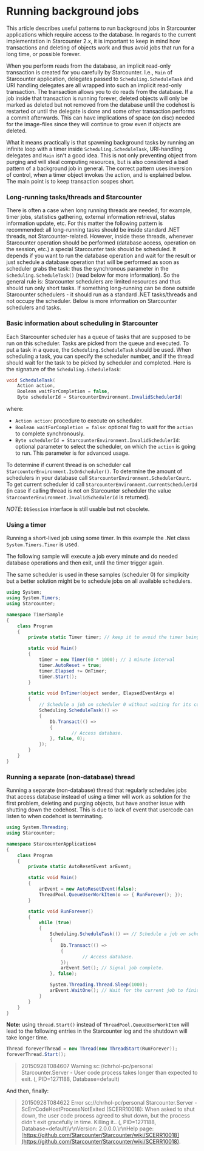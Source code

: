 # Running background jobs

This article describes useful patterns to run background jobs in Starcounter applications which require access to the database. In regards to the current implementation in Starcounter 2.x, it is important to keep in mind how transactions and deleting of objects work and thus avoid jobs that run for a long time, or possible forever.

When you perform reads from the database, an implicit read-only transaction is created for you carefully by Starcounter. I.e., `Main` of Starcounter application, delegates passed to `Scheduling.ScheduleTask` and URI handling delegates are all wrapped into such an implicit read-only transaction. The transaction allows you to do reads from the database. If a job inside that transaction is running forever, deleted objects will only be marked as deleted but not removed from the database until the codehost is restarted or until the delegate is done and some other transaction performs a commit afterwards. This can have implications of space \(on disc\) needed for the image-files since they will continue to grow even if objects are deleted.

What it means practically is that spawning background tasks by running an infinite loop with a timer inside `Scheduling.ScheduleTask`, URI-handling delegates and `Main` isn't a good idea. This is not only preventing object from purging and will steal computing resources, but is also considered a bad pattern of a background job in general. The correct pattern uses inversion of control, when a timer object invokes the action, and is explained below. The main point is to keep transaction scopes short.

### Long-running tasks/threads and Starcounter

There is often a case when long running threads are needed, for example, timer jobs, statistics gathering, external information retrieval, status information update, etc. For this matter the following pattern is recommended: all long-running tasks should be inside standard .NET threads, not Starcounter-related. However, inside these threads, whenever Starcounter operation should be performed \(database access, operation on the session, etc.\) a special Starcounter task should be scheduled. It depends if you want to run the database operation and wait for the result or just schedule a database operation that will be performed as soon as scheduler grabs the task: thus the synchronous parameter in the `Scheduling.ScheduleTask()` \(read below for more information\). So the general rule is: Starcounter schedulers are limited resources and thus should run only short tasks. If something long-running can be done outside Starcounter schedulers - it should run as a standard .NET tasks/threads and not occupy the scheduler. Below is more information on Starcounter schedulers and tasks.

### Basic information about scheduling in Starcounter

Each Starcounter scheduler has a queue of tasks that are supposed to be run on this scheduler. Tasks are picked from the queue and executed. To put a task in a queue, the `Scheduling.ScheduleTask` should be used. When scheduling a task, you can specify the scheduler number, and if the thread should wait for the task to be picked by scheduler and completed. Here is the signature of the `Scheduling.ScheduleTask`:

```csharp
void ScheduleTask(
    Action action,
    Boolean waitForCompletion = false,
    Byte schedulerId = StarcounterEnvironment.InvalidSchedulerId)
```

where:

* `Action action`: procedure to execute on scheduler.
* `Boolean waitForCompletion = false`: optional flag to wait for the `action` to complete synchronously.
* `Byte schedulerId = StarcounterEnvironment.InvalidSchedulerId`: optional parameter to select the scheduler, on which the `action` is going to run. This parameter is for advanced usage.

To determine if current thread is on scheduler call `StarcounterEnvironment.IsOnScheduler()`. To determine the amount of schedulers in your database call `StarcounterEnvironment.SchedulerCount`. To get current scheduler id call `StarcounterEnvironment.CurrentSchedulerId` \(in case if calling thread is not on Starcounter scheduler the value `StarcounterEnvironment.InvalidSchedulerId` is returned\).

_NOTE_: `DbSession` interface is still usable but not obsolete.

### Using a timer

Running a short-lived job using some timer. In this example the .Net class `System.Timers.Timer` is used.

The following sample will execute a job every minute and do needed database operations and then exit, until the timer trigger again.

The same scheduler is used in these samples \(scheduler 0\) for simplicity but a better solution might be to schedule jobs on all available schedulers.

```csharp
using System;
using System.Timers;
using Starcounter;

namespace TimerSample
{
    class Program
    {
        private static Timer timer; // keep it to avoid the timer being GC:ed

        static void Main()
        {
            timer = new Timer(60 * 1000); // 1 minute interval
            timer.AutoReset = true;
            timer.Elapsed += OnTimer;
            timer.Start();
        }

        static void OnTimer(object sender, ElapsedEventArgs e)
        {
            // Schedule a job on scheduler 0 without waiting for its completion.
            Scheduling.ScheduleTask(() =>
            {
                Db.Transact(() =>
                {
                        // Access database.
                }, false, 0);
            });
        }
    }
}
```

### Running a separate \(non-database\) thread

Running a separate \(non-database\) thread that regularly schedules jobs that access database instead of using a timer will work as solution for the first problem, deleting and purging objects, but have another issue with shutting down the codehost. This is due to lack of event that usercode can listen to when codehost is terminating.

```csharp
using System.Threading;
using Starcounter;

namespace StarcounterApplication4
{
    class Program
    {
        private static AutoResetEvent arEvent;

        static void Main()
        {
            arEvent = new AutoResetEvent(false);
            ThreadPool.QueueUserWorkItem(o => { RunForever(); });
        }

        static void RunForever()
        {
            while (true)
            {
                Scheduling.ScheduleTask(() => // Schedule a job on scheduler 0
                {
                    Db.Transact(() =>
                    {
                            // Access database.
                    });
                    arEvent.Set(); // Signal job complete.
                }, false);

                System.Threading.Thread.Sleep(1000);
                arEvent.WaitOne(); // Wait for the current job to finish
            }
        }
    }
}
```

**Note:** using `thread.Start()` instead of `ThreadPool.QueueUserWorkItem` will lead to the following entries in the Starcounter log and the shutdown will take longer time.

```csharp
Thread foreverThread = new Thread(new ThreadStart(RunForever));
foreverThread.Start();
```

> 20150928T084607 Warning sc://chrhol-pc/personal Starcounter.Server - User code process takes longer than expected to exit. \(, PID=1271188, Database=default\)

And then, finally:

> 20150928T084622 Error sc://chrhol-pc/personal Starcounter.Server - ScErrCodeHostProcessNotExited \(SCERR10018\): When asked to shut down, the user code process agreed to shut down, but the process didn't exit gracefully in time. Killing it.. \(, PID=1271188, Database=default\)\r\nVersion: 2.0.0.0.\r\nHelp page: [https://github.com/Starcounter/Starcounter/wiki/SCERR10018](https://github.com/Starcounter/Starcounter/wiki/SCERR10018).

